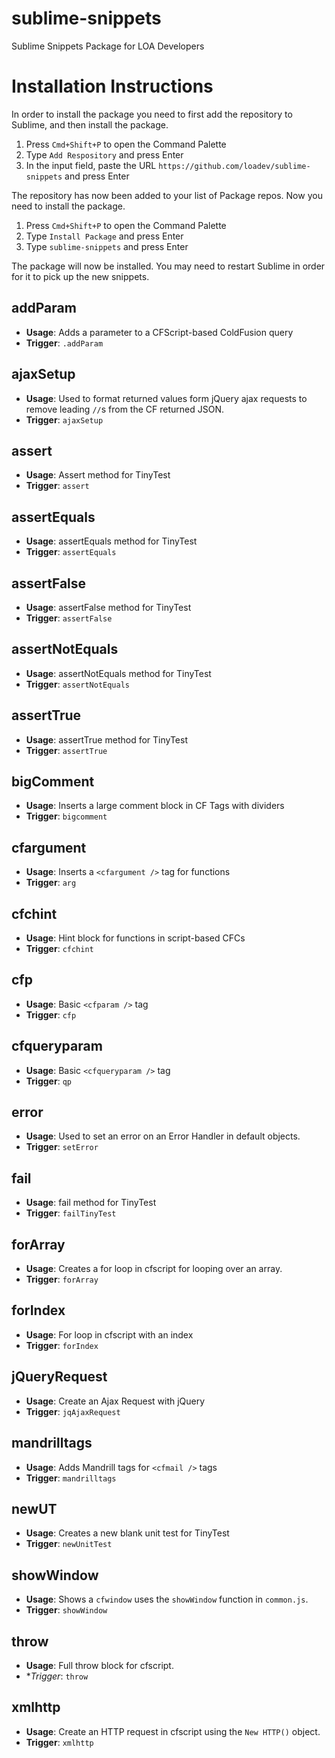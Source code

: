 sublime-snippets
================

Sublime Snippets Package for LOA Developers

# Installation Instructions
In order to install the package you need to first add the repository to Sublime, and then install the package.

1. Press `Cmd+Shift+P` to open the Command Palette
1. Type `Add Respository` and press Enter
1. In the input field, paste the URL `https://github.com/loadev/sublime-snippets` and press Enter

The repository has now been added to your list of Package repos. Now you need to install the package.

1. Press `Cmd+Shift+P` to open the Command Palette
1. Type `Install Package` and press Enter
1. Type `sublime-snippets` and press Enter

The package will now be installed. You may need to restart Sublime in order for it to pick up the new snippets.

## addParam
* **Usage**: Adds a parameter to a CFScript-based ColdFusion query
* **Trigger**: `.addParam`

## ajaxSetup
* **Usage**: Used to format returned values form jQuery ajax requests to remove leading `//`s from the CF returned JSON.
* **Trigger**: `ajaxSetup`

## assert
* **Usage**: Assert method for TinyTest
* **Trigger**: `assert`

## assertEquals
* **Usage**: assertEquals method for TinyTest
* **Trigger**: `assertEquals`

## assertFalse
* **Usage**: assertFalse method for TinyTest
* **Trigger**: `assertFalse`

## assertNotEquals
* **Usage**: assertNotEquals method for TinyTest
* **Trigger**: `assertNotEquals`

## assertTrue
* **Usage**: assertTrue method for TinyTest
* **Trigger**: `assertTrue`

## bigComment
* **Usage**: Inserts a large comment block in CF Tags with dividers
* **Trigger**: `bigcomment`

## cfargument
* **Usage**: Inserts a `<cfargument />` tag for functions
* **Trigger**: `arg`

## cfchint
* **Usage**: Hint block for functions in script-based CFCs
* **Trigger**: `cfchint`

## cfp
* **Usage**: Basic `<cfparam />` tag
* **Trigger**: `cfp`

## cfqueryparam
* **Usage**: Basic `<cfqueryparam />` tag
* **Trigger**: `qp`

## error
* **Usage**: Used to set an error on an Error Handler in default objects.
* **Trigger**: `setError`

## fail
* **Usage**: fail method for TinyTest
* **Trigger**: `failTinyTest`

## forArray
* **Usage**: Creates a for loop in cfscript for looping over an array.
* **Trigger**: `forArray`

## forIndex
* **Usage**: For loop in cfscript with an index
* **Trigger**: `forIndex`

## jQueryRequest
* **Usage**: Create an Ajax Request with jQuery
* **Trigger**: `jqAjaxRequest`

## mandrilltags
* **Usage**: Adds Mandrill tags for `<cfmail />` tags
* **Trigger**: `mandrilltags`

## newUT
* **Usage**: Creates a new blank unit test for TinyTest
* **Trigger**: `newUnitTest`

## showWindow
* **Usage**: Shows a `cfwindow` uses the `showWindow` function in `common.js`.
* **Trigger**: `showWindow`

## throw
* **Usage**: Full throw block for cfscript.
* **Trigger*: `throw`

## xmlhttp
* **Usage**: Create an HTTP request in cfscript using the `New HTTP()` object.
* **Trigger**: `xmlhttp`
